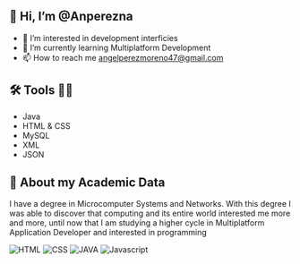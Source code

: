 ## 👋 Hi, I’m @Anperezna
- 👀 I’m interested in development interficies
- 🌱 I’m currently learning Multiplatform Development
- 📫 How to reach me angelperezmoreno47@gmail.com

## 🛠️ Tools 🧑‍💻
- Java
- HTML & CSS
- MySQL
- XML
- JSON

## 📕 About my Academic Data
I have a degree in Microcomputer Systems and Networks. With this degree I was able to discover that computing and its entire world interested me more and more, until now that I am studying a higher cycle in Multiplatform Application Developer and interested in programming

![HTML](https://upload.wikimedia.org/wikipedia/commons/thumb/6/61/HTML5_logo_and_wordmark.svg/2048px-HTML5_logo_and_wordmark.svg.png)
![CSS](https://upload.wikimedia.org/wikipedia/commons/thumb/d/d5/CSS3_logo_and_wordmark.svg/1452px-CSS3_logo_and_wordmark.svg.png)
![JAVA](https://cdn-icons-png.flaticon.com/512/226/226777.png)
![Javascript](https://static.vecteezy.com/system/resources/previews/027/127/463/non_2x/javascript-logo-javascript-icon-transparent-free-png.png)
<!---
Anperezna/Anperezna is a ✨ special ✨ repository because its `README.md` (this file) appears on your GitHub profile.
You can click the Preview link to take a look at your changes.
--->
